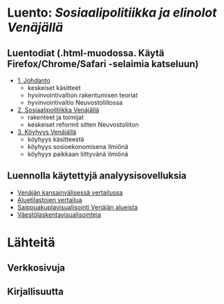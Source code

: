 Luento: *Sosiaalipolitiikka ja elinolot Venäjällä* </br>
===========================================

Luentodiat (.html-muodossa. Käytä Firefox/Chrome/Safari -selaimia katseluun)
-------------------------------------------

- [1. Johdanto](https://rawgithub.com/muuankarski/sosiaalipolitiikka-venaja/master/johdanto.html)
    - keskeiset käsitteet
    - hyvinvointivaltion rakentumisen teoriat
    - hyvinvointivaltio Neuvostoliitossa
- [2. Sosiaalipolitiikka Venäjällä](https://rawgithub.com/muuankarski/sosiaalipolitiikka-venaja/master/sosiaalipolitiikka.html)
    - rakenteet ja toimijat
    - keskeiset reformit sitten Neuvostoliiton
- [3. Köyhyys Venäjällä](https://rawgithub.com/muuankarski/sosiaalipolitiikka-venaja/master/koyhyys.html)
    - köyhyys käsitteestä
    - köyhyys sosioekonomisena ilmiönä
    - köyhyys paikkaan liittyvänä ilmiönä

Luennolla käytettyjä analyysisovelluksia
-------------------------------------------

- [Venäjän kansainvälisessä vertailussa](http://glimmer.rstudio.com/muuankarski/QogCorrEastE)
- [Aluetilastojen vertailua](http://glimmer.rstudio.com/muuankarski/rus_region_fi/)
- [Saippuakuplavisualisointi Venäjän alueista](https://github.com/muuankarski/rusRegionGVis)
- [Väestölaskentavisualisointeja](https://github.com/muuankarski/censusanalysis)

Lähteitä 
============================================


Verkkosivuja
-------------------------------------------


Kirjallisuutta
-------------------------------------------


